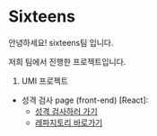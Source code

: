 # Sixteens
안녕하세요! sixteens팀 입니다.  

저희 팀에서 진행한 프로젝트입니다.  
1. UMI 프로젝트
- 성격 검사 page (front-end) [React]: 
  - [성격 검사하러 가기](https://16ssss.github.io/mbti-test/)
  - [레파지토리 바로가기](https://github.com/16ssss/mbti-test)
